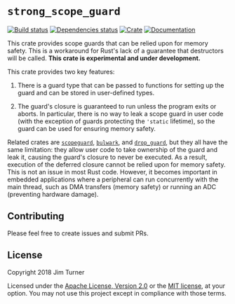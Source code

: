 # `strong_scope_guard`

[![Build status](https://travis-ci.org/jturner314/strong_scopeguard.svg?branch=master)](https://travis-ci.org/jturner314/strong_scopeguard)
[![Dependencies status](https://deps.rs/repo/github/jturner314/strong_scopeguard/status.svg)](https://deps.rs/repo/github/jturner314/strong_scopeguard)
[![Crate](https://img.shields.io/crates/v/strong_scopeguard.svg)](https://crates.io/crates/strong_scopeguard)
[![Documentation](https://docs.rs/strong_scopeguard/badge.svg)](https://docs.rs/strong_scopeguard)

This crate provides scope guards that can be relied upon for memory safety.
This is a workaround for Rust's lack of a guarantee that destructors will be
called. **This crate is experimental and under development.**

This crate provides two key features:

1. There is a guard type that can be passed to functions for setting up the
   guard and can be stored in user-defined types.

2. The guard's closure is guaranteed to run unless the program exits or aborts.
   In particular, there is no way to leak a scope guard in user code (with the
   exception of guards protecting the `'static` lifetime), so the guard can be
   used for ensuring memory safety.

Related crates are [`scopeguard`](https://crates.io/crates/scopeguard),
[`bulwark`](https://crates.io/crates/bulwark), and
[`drop_guard`](https://crates.io/crates/drop_guard), but they all have the same
limitation: they allow user code to take ownership of the guard and leak it,
causing the guard's closure to never be executed. As a result, execution of the
deferred closure cannot be relied upon for memory safety. This is not an issue
in most Rust code. However, it becomes important in embedded applications where
a peripheral can run concurrently with the main thread, such as DMA transfers
(memory safety) or running an ADC (preventing hardware damage).

## Contributing

Please feel free to create issues and submit PRs.

## License

Copyright 2018 Jim Turner

Licensed under the [Apache License, Version 2.0](LICENSE-APACHE) or the [MIT
license](LICENSE-MIT), at your option. You may not use this project except in
compliance with those terms.
